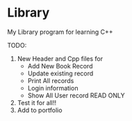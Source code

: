 # Library
My Library program for learning C++


TODO:
1. New Header and Cpp files for
    - Add New Book Record   
    - Update existing record    
    - Print All records    
    - Login information    
    - Show All User record READ ONLY    
2. Test it for all!!
3. Add to portfolio
